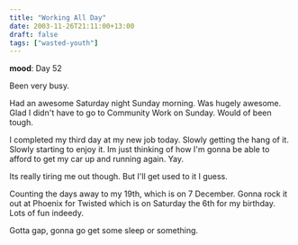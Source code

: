 ```yaml
---
title: "Working All Day"
date: 2003-11-26T21:11:00+13:00
draft: false
tags: ["wasted-youth"]
---
```


**mood**: Day 52

Been very busy.

Had an awesome Saturday night Sunday morning. Was hugely awesome. Glad I didn't have to go to Community Work on Sunday. Would of been tough.

I completed my third day at my new job today. Slowly getting the hang of it. Slowly starting to enjoy it. Im just thinking of how I'm gonna be able to afford to get my car up and running again. Yay.

Its really tiring me out though. But I'll get used to it I guess.

Counting the days away to my 19th, which is on 7 December. Gonna rock it out at Phoenix for Twisted which is on Saturday the 6th for my birthday. Lots of fun indeedy.

Gotta gap, gonna go get some sleep or something. 